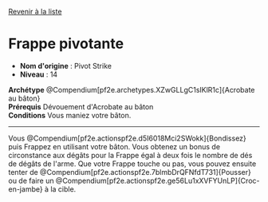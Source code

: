 [Revenir à la liste](..)

# Frappe pivotante

 * **Nom d'origine** : Pivot Strike
 * **Niveau** : 14


<p><span><strong>Archétype</strong> @Compendium[pf2e.archetypes.XZwGLLgC1sIKlR1c]{Acrobate au bâton}<br><strong>Prérequis</strong> Dévouement d'Acrobate au bâton<br><strong>Conditions</strong> Vous maniez votre bâton.<br></span></p>
<hr>
<p>Vous @Compendium[pf2e.actionspf2e.d5I6018Mci2SWokk]{Bondissez} puis Frappez en utilisant votre bâton. Vous obtenez un bonus de circonstance aux dégâts pour la Frappe égal à deux fois le nombre de dés de dégâts de l'arme. Que votre Frappe touche ou pas, vous pouvez ensuite tenter de @Compendium[pf2e.actionspf2e.7blmbDrQFNfdT731]{Pousser} ou de faire un @Compendium[pf2e.actionspf2e.ge56Lu1xXVFYUnLP]{Croc-en-jambe} à la cible.&nbsp;</p>